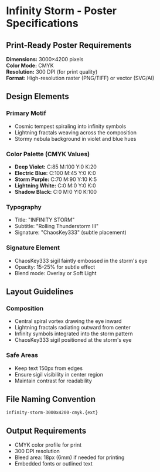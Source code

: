 # Infinity Storm - Poster Specifications

## Print-Ready Poster Requirements

**Dimensions:** 3000×4200 pixels  
**Color Mode:** CMYK  
**Resolution:** 300 DPI (for print quality)  
**Format:** High-resolution raster (PNG/TIFF) or vector (SVG/AI)

## Design Elements

### Primary Motif
- Cosmic tempest spiraling into infinity symbols
- Lightning fractals weaving across the composition
- Stormy nebula background in violet and blue hues

### Color Palette (CMYK Values)
- **Deep Violet:** C:85 M:100 Y:0 K:20
- **Electric Blue:** C:100 M:45 Y:0 K:0  
- **Storm Purple:** C:70 M:90 Y:10 K:5
- **Lightning White:** C:0 M:0 Y:0 K:0
- **Shadow Black:** C:0 M:0 Y:0 K:100

### Typography
- Title: "INFINITY STORM" 
- Subtitle: "Rolling Thunderstorm III"
- Signature: "ChaosKey333" (subtle placement)

### Signature Element
- ChaosKey333 sigil faintly embossed in the storm's eye
- Opacity: 15-25% for subtle effect
- Blend mode: Overlay or Soft Light

## Layout Guidelines

### Composition
- Central spiral vortex drawing the eye inward
- Lightning fractals radiating outward from center
- Infinity symbols integrated into the storm pattern
- ChaosKey333 sigil positioned at the storm's eye

### Safe Areas
- Keep text 150px from edges
- Ensure sigil visibility in center region
- Maintain contrast for readability

## File Naming Convention
`infinity-storm-3000x4200-cmyk.{ext}`

## Output Requirements
- CMYK color profile for print
- 300 DPI resolution
- Bleed area: 18px (6mm) if needed for printing
- Embedded fonts or outlined text